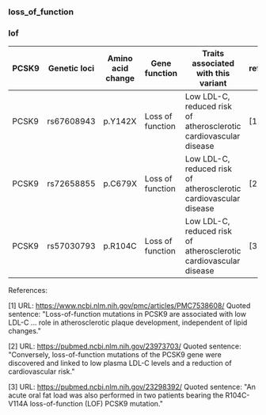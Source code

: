 ### loss_of_function
### lof
| PCSK9        | Genetic loci | Amino acid change | Gene function      | Traits associated with this variant                         | reference |
|--------------|--------------|-------------------|--------------------|------------------------------------------------------------|-----------|
| PCSK9        | rs67608943   | p.Y142X           | Loss of function   | Low LDL-C, reduced risk of atherosclerotic cardiovascular disease | [1]       |
| PCSK9        | rs72658855   | p.C679X           | Loss of function   | Low LDL-C, reduced risk of atherosclerotic cardiovascular disease | [2]       |
| PCSK9        | rs57030793   | p.R104C           | Loss of function   | Low LDL-C, reduced risk of atherosclerotic cardiovascular disease | [3]      |

References:

[1] URL: https://www.ncbi.nlm.nih.gov/pmc/articles/PMC7538608/
Quoted sentence: "Loss-of-function mutations in PCSK9 are associated with low LDL-C ... role in atherosclerotic plaque development, independent of lipid changes."

[2] URL: https://pubmed.ncbi.nlm.nih.gov/23973703/
Quoted sentence: "Conversely, loss-of-function mutations of the PCSK9 gene were discovered and linked to low plasma LDL-C levels and a reduction of cardiovascular risk."

[3] URL: https://pubmed.ncbi.nlm.nih.gov/23298392/
Quoted sentence: "An acute oral fat load was also performed in two patients bearing the R104C-V114A loss-of-function (LOF) PCSK9 mutation."
